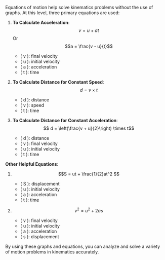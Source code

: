 Equations of motion help solve kinematics problems without the use of graphs. At this level, three primary equations are used:

1. **To Calculate Acceleration**:
  $$  v = u + at $$
   Or
   $$a = \frac{v - u}{t}$$
   - \( v \): final velocity
   - \( u \): initial velocity
   - \( a \): acceleration
   - \( t \): time

2. **To Calculate Distance for Constant Speed**:
   $$d = v \times t $$
   - \( d \): distance
   - \( v \): speed
   - \( t \): time

3. **To Calculate Distance for Constant Acceleration**:
  $$ d = \left(\frac{v + u}{2}\right) \times t$$
   - \( d \): distance
   - \( v \): final velocity
   - \( u \): initial velocity
   - \( t \): time

**Other Helpful Equations**:

1. $$S = ut + \frac{1}{2}at^2 $$
   - \( S \): displacement
   - \( u \): initial velocity
   - \( a \): acceleration
   - \( t \): time

2. $$ v^2 = u^2 + 2as $$
   - \( v \): final velocity
   - \( u \): initial velocity
   - \( a \): acceleration
   - \( s \): displacement

By using these graphs and equations, you can analyze and solve a variety of motion problems in kinematics accurately.